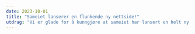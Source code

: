 ```yaml
---
date: 2023-10-01
title: "Sameiet lanserer en flunkende ny nettside!"
utdrag: "Vi er glade for å kunngjøre at sameiet har lansert en helt ny nettside! Nå kan du enkelt holde deg oppdatert om alle aktiviteter og viktige nyheter i sameiet, samt få tilgang til nyttig informasjon."
---
```

